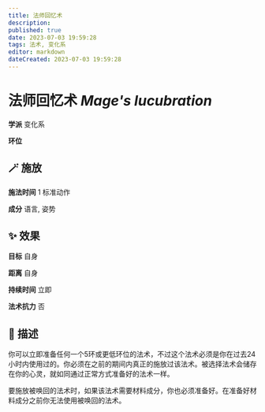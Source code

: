 ```yaml
---
title: 法师回忆术
description: 
published: true
date: 2023-07-03 19:59:28
tags: 法术, 变化系
editor: markdown
dateCreated: 2023-07-03 19:59:28
---
```


# **法师回忆术** *Mage's lucubration*

**学派** 变化系 

**环位** 

## 🪄 施放

**施法时间** 1 标准动作

**成分** 语言, 姿势

## ✨ 效果 

**目标** 自身 

**距离** 自身  

**持续时间** 立即 

**法术抗力** 否

## 📖 描述

你可以立即准备任何一个5环或更低环位的法术，不过这个法术必须是你在过去24小时内使用过的。你必须在之前的期间内真正的施放过该法术。被选择法术会储存在你的心灵，就如同通过正常方式准备好的法术一样。

要施放被唤回的法术时，如果该法术需要材料成分，你也必须准备好。在准备好材料成分之前你无法使用被唤回的法术。
    